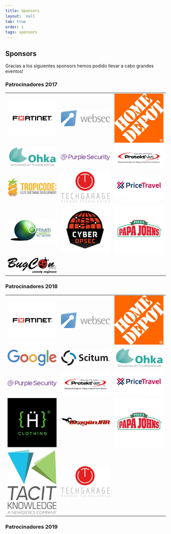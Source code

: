 ```yaml
---
title: Sponsors
layout:  null
tab: true
order: 1
tags: sponsors
---
```


## Sponsors

Gracias a los siguientes sponsors hemos podido llevar a cabo grandes eventos!

### Patrocinadores 2017

<table cellpadding="15" cellspacing="0">
<tr>
<td width="30%">

<a href="https://www.fortinet.com"><img src="assets/images/sponsors/2017/logo_fortinet.png" alt="Fortinet"/></a>

</td>
<td width="30%">

<a href="https://www.websec.mx"><img src="assets/images/sponsors/2017/logo_websec.png" alt="Websec"/></a>

</td>
<td width="30%">
  <a href="https://www.homedepot.com.mx"><img src="assets/images/sponsors/2017/logo_thd.jpg" alt="HomeDepot Mexico"/></a>


</td>
</tr>
<tr>
<td width="30%">
  <a href="https://www.ohkasystems.com/"><img src="assets/images/sponsors/2017/logo_ohka.png" alt="Ohka Systems"/></a>

</td>
<td width="30%">
  <a href="https://purplesec.com/"><img src="assets/images/sponsors/2017/logo_purplesec.png" alt="Purple Security"/></a>
</td>
<td width="30%">
  <a href="https://protektnet.com/"><img src="assets/images/sponsors/2017/logo_protektnet.jpg" alt="Protektnet"/></a>
</td>
</tr>

<tr>
<td width="30%">
  <a href="#"><img src="assets/images/sponsors/2017/logo_tropicode.PNG" alt="Tropicode"/></a>

</td>
<td width="30%">
  <a href="http://www.techgarage.mx/"><img src="assets/images/sponsors/2017/logo_techgarage.png" alt="Tech Garage"/></a>
</td>
<td width="30%">
  <a href="https://www.pricetravel.com/"><img src="assets/images/sponsors/2017/logo_pricetravel.jpg" alt="Pricetravel"/></a>
</td>
</tr>

<tr>
<td width="30%">
  <a href="#"><img src="assets/images/sponsors/2017/logo_optimiti.png" alt="Optimiti Networks"/></a>

</td>
<td width="30%">
  <a href="https://www.cyberopsec.com.mx/"><img src="assets/images/sponsors/2017/logo_cyberopsec.PNG" alt="Cyber OPSEC"/></a>
</td>
<td width="30%">
  <a href="https://papajohns.com.mx/home"><img src="assets/images/sponsors/2017/logo_papajohns.png" alt="Papa Johns"/></a>
</td>
</tr>

<tr>
<td width="30%">
  <a href="https://www.bugcon.org/"><img src="assets/images/sponsors/2017/logo_bugcon.png" alt="BUGCON"/></a>

</td>
</tr>
</table>


### Patrocinadores 2018

<table cellpadding="15" cellspacing="0">
<tr>
<td width="30%">

<a href="https://www.fortinet.com"><img src="assets/images/sponsors/2018/logo_fortinet.png" alt="Fortinet"/></a>

</td>
<td width="30%">

<a href="https://www.websec.mx"><img src="assets/images/sponsors/2018/logo_websec.png" alt="Websec"/></a>

</td>
<td width="30%">
  <a href="https://www.homedepot.com.mx"><img src="assets/images/sponsors/2018/logo_thd.jpg" alt="HomeDepot Mexico"/></a>


</td>
</tr>
<tr>
<td width="30%">
  <a href="https://www.google.com/"><img src="assets/images/sponsors/2018/logo_google.png" alt="Google"/></a>

</td>
<td width="30%">
  <a href="https://scitum.com.mx/"><img src="assets/images/sponsors/2018/logo_scitum.jpg" alt="Scitum"/></a>
</td>
<td width="30%">
  <a href="https://www.ohkasystems.com/"><img src="assets/images/sponsors/2018/logo_ohka.png" alt="Ohka Systems"/>
</td>
</tr>

<tr>
<td width="30%">
  <a href="https://purplesec.com/"><img src="assets/images/sponsors/2018/logo_purplesec.png" alt="Purple Security"/></a>

</td>
<td width="30%">
  <a href="https://protektnet.com/"><img src="assets/images/sponsors/2018/logo_protektnet.jpg" alt="Protektnet"/></a>
</td>
<td width="30%">
  <a href="https://www.pricetravel.com/"><img src="assets/images/sponsors/2018/logo_pricetravel.jpg" alt="Pricetravel"/></a>
</td>
</tr>

<tr>
<td width="30%">
  <a href="https://hackersclothing.com.mx"><img src="assets/images/sponsors/2018/logo_hackersclothingmx.jpg" alt="HackersClothing Mexico"/></a>

</td>
<td width="30%">
  <a href="https://www.dragonjar.org/"><img src="assets/images/sponsors/2018/logo_dragonjar.png" alt="DragonJAR"/></a>
</td>
<td width="30%">
  <a href="https://papajohns.com.mx/home"><img src="assets/images/sponsors/2018/logo_papajohns.png" alt="Papa Johns"/></a>
</td>
</tr>

<tr>
<td width="30%">
  <a href="https://www.tacitknowledge.com/"><img src="assets/images/sponsors/2018/logo_tacitknowledge.png" alt="Tacit Knowledge"/></a>
</td>

<td width="30%">
  <a href="http://www.techgarage.mx/"><img src="assets/images/sponsors/2017/logo_techgarage.png" alt="Tech Garage"/></a>
</td>
</tr>
</table>


### Patrocinadores 2019

